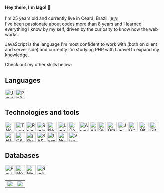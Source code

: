 #### Hey there, I'm Iago! 👋
I'm 25 years old and currently live in Ceará, Brazil. :brazil:  
I've been passionate about codes more than 8 years and I learned everything I know by my self, driven by the curiosity to know how the web works.

JavaScript is the language I'm most confident to work with (both on client and server side) and currently I'm studying PHP with Laravel to expand my knowledge.

Check out my other skills below:

## Languages

<p>
<img src="https://cdn.jsdelivr.net/gh/devicons/devicon/icons/javascript/javascript-original.svg" width="30px" height="30px" title="JavaScript" alt="JavaScript Logo"/>
<img src="https://cdn.jsdelivr.net/gh/devicons/devicon/icons/php/php-original.svg" width="30px" height="30px" title="PHP" alt="PHP Logo"/>
</p>

## Technologies and tools

<p>
<img src="https://cdn.jsdelivr.net/gh/devicons/devicon/icons/nodejs/nodejs-original.svg" width="30px" height="30px" title="NodeJS" alt="NodeJS Logo"/>
<img src="https://cdn.jsdelivr.net/gh/devicons/devicon/icons/typescript/typescript-original.svg" width="30px" height="30px" title="TypeScript" alt="TypeScript Logo"/>
<img src="https://cdn.jsdelivr.net/gh/devicons/devicon/icons/react/react-original.svg" width="30px" height="30px" title="React" alt="ReactJS Logo"/>
<img src="https://cdn.jsdelivr.net/gh/devicons/devicon/icons/redux/redux-original.svg" width="30px" height="30px" title="Redux" alt="Redux Logo"/>
<img src="https://cdn.jsdelivr.net/gh/devicons/devicon/icons/nextjs/nextjs-original-wordmark.svg" width="30px" height="30px" title="NextJS" alt="NextJS Logo"/>
<img src="https://cdn.jsdelivr.net/gh/devicons/devicon/icons/laravel/laravel-plain-wordmark.svg" width="30px" height="30px" title="Laravel" alt="Laravel Logo"/>
<img src="https://cdn.jsdelivr.net/gh/devicons/devicon/icons/docker/docker-original.svg" width="30px" height="30px" title="Docker" alt="Docker Logo"/>
<img src="https://cdn.jsdelivr.net/gh/devicons/devicon/icons/adonisjs/adonisjs-original.svg" width="30px" height="30px" title="AdonisJS" alt="AdonisJS Logo"/>
<img src="https://cdn.jsdelivr.net/gh/devicons/devicon/icons/vuejs/vuejs-original.svg" width="24px" height="30px" title="Vue" alt="Vue Logo"/>
<img src="https://user-images.githubusercontent.com/76392681/118611629-b0174280-b7da-11eb-83f2-1d119bd786be.png" width="24px" height="30px" title="Svelte" alt="Svelte Logo"/>
<img src="https://cdn.jsdelivr.net/gh/devicons/devicon/icons/graphql/graphql-plain.svg" width="30px" height="30px" title="GraphQL" alt="GraphQL Logo"/>
<img src="https://cdn.jsdelivr.net/gh/devicons/devicon/icons/jest/jest-plain.svg" width="30px" height="30px" title="Jest" alt="Jest Logo"/>
<img src="https://cdn.jsdelivr.net/gh/devicons/devicon/icons/git/git-original.svg" width="30px" height="30px" title="Git" alt="Git Logo"/>
<img src="https://user-images.githubusercontent.com/3369400/139448065-39a229ba-4b06-434b-bc67-616e2ed80c8f.png#gh-light-mode-only" width="30px" height="30px" title="GitHub" alt="GitHub Logo"/>
<img src="https://user-images.githubusercontent.com/3369400/139447912-e0f43f33-6d9f-45f8-be46-2df5bbc91289.png#gh-dark-mode-only" width="30px" height="30px" title="GitHub" alt="GitHub Logo"/>
<img src="https://cdn.jsdelivr.net/gh/devicons/devicon/icons/html5/html5-original-wordmark.svg" width="30px" height="30px" title="HTML" alt="HTML5 Logo"/>
<img src="https://cdn.jsdelivr.net/gh/devicons/devicon/icons/css3/css3-original-wordmark.svg" width="30px" height="30px" title="CSS" alt="CSS3 Logo"/>
<img src="https://cdn.jsdelivr.net/gh/devicons/devicon/icons/jquery/jquery-original-wordmark.svg" width="30px" height="30px" title="jQuery" alt="jQuery Logo"/>
<img src="https://cdn.jsdelivr.net/gh/devicons/devicon/icons/sass/sass-original.svg" width="30px" height="30px" title="SASS" alt="SASS Logo"/>
<img src="https://cdn.jsdelivr.net/gh/devicons/devicon/icons/less/less-plain-wordmark.svg" width="30px" height="30px" title="Less" alt="Less Logo"/>
<img src="https://cdn.jsdelivr.net/gh/devicons/devicon/icons/npm/npm-original-wordmark.svg" width="30px" height="30px" title="npm" alt="Node Package Manager Logo"/>
<img src="https://cdn.jsdelivr.net/gh/devicons/devicon/icons/vscode/vscode-original.svg" width="30px" height="30px" title="VS Code" alt="Visual Studio Code Logo"/>
</p>

## Databases

<p>
<img src="https://cdn.jsdelivr.net/gh/devicons/devicon/icons/postgresql/postgresql-original.svg" width="30px" height="30px" title="PostgreSQL" alt="PostgreSQL Logo"/>
<img src="https://cdn.jsdelivr.net/gh/devicons/devicon/icons/mongodb/mongodb-original.svg" width="30px" height="30px" title="MongoDB" alt="Mongo Database Logo"/>
<img src="https://cdn.jsdelivr.net/gh/devicons/devicon/icons/mysql/mysql-original.svg" width="30px" height="30px" title="MySQL" alt="MySQL Logo"/>
<img src="https://cdn.jsdelivr.net/gh/devicons/devicon/icons/redis/redis-original.svg" width="30px" height="30px" title="Redis" alt="Redis Logo"/>
</p>

<table>
  <tr>
    <td>
      <img src="https://github-readme-stats.vercel.app/api/top-langs/?username=iagobruno&hide=html&langs_count=6&layout=compact&theme=dark">
    </td>
    <td>
      <img src="https://github-readme-stats.vercel.app/api?username=iagobruno&count_private=true&include_all_commits=true&hide=stars&show_icons=true&theme=dark">
    </td>
  </tr>
</table>

<!--
**iagobruno/iagobruno** is a ✨ _special_ ✨ repository because its `README.md` (this file) appears on your GitHub profile.

Here are some ideas to get you started:

- 🔭 I’m currently working on ...
- 🌱 I’m currently learning ...
- 👯 I’m looking to collaborate on ...
- 🤔 I’m looking for help with ...
- 💬 Ask me about ...
- 📫 How to reach me: ...
- 😄 Pronouns: ...
- ⚡ Fun fact: ...
-->
